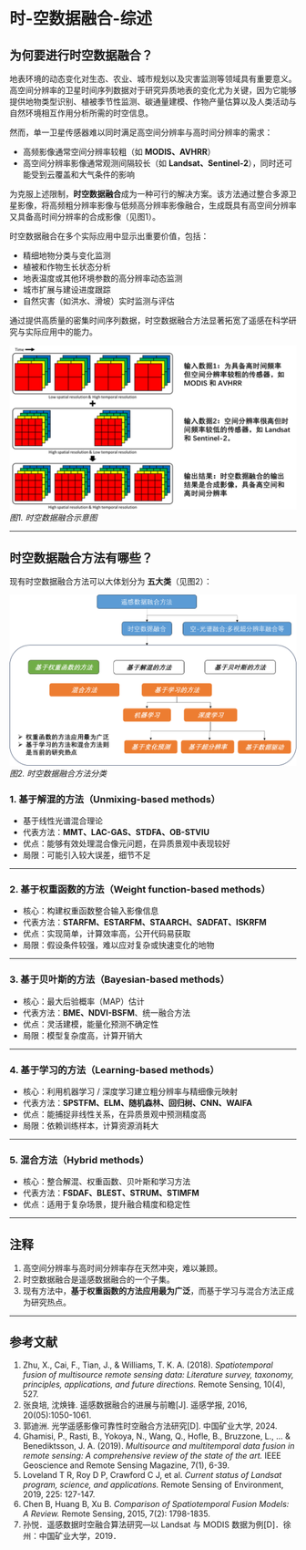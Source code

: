 # 时-空数据融合-综述

## 为何要进行时空数据融合？

地表环境的动态变化对生态、农业、城市规划以及灾害监测等领域具有重要意义。  
高空间分辨率的卫星时间序列数据对于研究异质地表的变化尤为关键，因为它能够提供地物类型识别、植被季节性监测、碳通量建模、作物产量估算以及人类活动与自然环境相互作用分析所需的时空信息。  

然而，单一卫星传感器难以同时满足高空间分辨率与高时间分辨率的需求：  

- 高频影像通常空间分辨率较粗（如 **MODIS、AVHRR**）  
- 高空间分辨率影像通常观测间隔较长（如 **Landsat、Sentinel-2**），同时还可能受到云覆盖和大气条件的影响  

为克服上述限制，**时空数据融合**成为一种可行的解决方案。该方法通过整合多源卫星影像，将高频粗分辨率影像与低频高分辨率影像融合，生成既具有高空间分辨率又具备高时间分辨率的合成影像（见图1）。  

时空数据融合在多个实际应用中显示出重要价值，包括：  

- 精细地物分类与变化监测  
- 植被和作物生长状态分析  
- 地表温度或其他环境参数的高分辨率动态监测  
- 城市扩展与建设进度跟踪  
- 自然灾害（如洪水、滑坡）实时监测与评估  

通过提供高质量的密集时间序列数据，时空数据融合方法显著拓宽了遥感在科学研究与实际应用中的能力。  

![图1. 时空数据融合示意图](./综述——图1.png)  
*图1. 时空数据融合示意图*

---

## 时空数据融合方法有哪些？

现有时空数据融合方法可以大体划分为 **五大类**（见图2）：  

![图2. 时空数据融合方法分类](./综述——图2.png)  
*图2. 时空数据融合方法分类*

### 1. 基于解混的方法（Unmixing-based methods）
- 基于线性光谱混合理论  
- 代表方法：**MMT、LAC-GAS、STDFA、OB-STVIU**  
- 优点：能够有效处理混合像元问题，在异质景观中表现较好  
- 局限：可能引入较大误差，细节不足  

---

### 2. 基于权重函数的方法（Weight function-based methods）
- 核心：构建权重函数整合输入影像信息  
- 代表方法：**STARFM、ESTARFM、STAARCH、SADFAT、ISKRFM**  
- 优点：实现简单，计算效率高，公开代码易获取  
- 局限：假设条件较强，难以应对复杂或快速变化的地物  

---

### 3. 基于贝叶斯的方法（Bayesian-based methods）
- 核心：最大后验概率（MAP）估计  
- 代表方法：**BME、NDVI-BSFM**、统一融合方法  
- 优点：灵活建模，能量化预测不确定性  
- 局限：模型复杂度高，计算开销大  

---

### 4. 基于学习的方法（Learning-based methods）
- 核心：利用机器学习 / 深度学习建立粗分辨率与精细像元映射  
- 代表方法：**SPSTFM、ELM、随机森林、回归树、CNN、WAIFA**  
- 优点：能捕捉非线性关系，在异质景观中预测精度高  
- 局限：依赖训练样本，计算资源消耗大  

---

### 5. 混合方法（Hybrid methods）
- 核心：整合解混、权重函数、贝叶斯和学习方法  
- 代表方法：**FSDAF、BLEST、STRUM、STIMFM**  
- 优点：适用于复杂场景，提升融合精度和稳定性  

---

## 注释

1. 高空间分辨率与高时间分辨率存在天然冲突，难以兼顾。  
2. 时空数据融合是遥感数据融合的一个子集。  
3. 现有方法中，**基于权重函数的方法应用最为广泛**，而基于学习与混合方法正成为研究热点。  

---

## 参考文献

1. Zhu, X., Cai, F., Tian, J., & Williams, T. K. A. (2018). *Spatiotemporal fusion of multisource remote sensing data: Literature survey, taxonomy, principles, applications, and future directions.* Remote Sensing, 10(4), 527.  
2. 张良培, 沈焕锋. 遥感数据融合的进展与前瞻[J]. 遥感学报, 2016, 20(05):1050-1061.  
3. 郭迪洲. 光学遥感影像可靠性时空融合方法研究[D]. 中国矿业大学, 2024.  
4. Ghamisi, P., Rasti, B., Yokoya, N., Wang, Q., Hofle, B., Bruzzone, L., ... & Benediktsson, J. A. (2019). *Multisource and multitemporal data fusion in remote sensing: A comprehensive review of the state of the art.* IEEE Geoscience and Remote Sensing Magazine, 7(1), 6-39.  
5. Loveland T R, Roy D P, Crawford C J, et al. *Current status of Landsat program, science, and applications.* Remote Sensing of Environment, 2019, 225: 127-147.  
6. Chen B, Huang B, Xu B. *Comparison of Spatiotemporal Fusion Models: A Review.* Remote Sensing, 2015, 7(2): 1798-1835.  
7. 孙悦．遥感数据时空融合算法研究—以 Landsat 与 MODIS 数据为例[D]．徐州：中国矿业大学，2019．  

